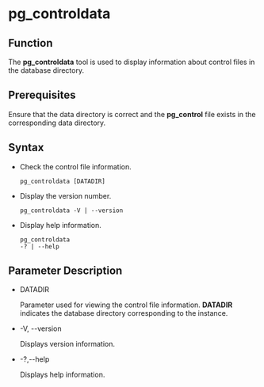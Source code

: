 # pg\_controldata<a name="EN-US_TOPIC_0249632253"></a>

## Function<a name="en-us_topic_0237152440_section125419154813"></a>

The  **pg\_controldata**  tool is used to display information about control files in the database directory.

## Prerequisites<a name="en-us_topic_0237152440_section14602518109"></a>

Ensure that the data directory is correct and the  **pg\_control**  file exists in the corresponding data directory.

## Syntax<a name="en-us_topic_0237152440_section554725769"></a>

-   Check the control file information.

    ```
    pg_controldata [DATADIR]
    ```

-   Display the version number.

    ```
    pg_controldata -V | --version
    ```

-   Display help information.

    ```
    pg_controldata 
    -? | --help
    ```


## Parameter Description<a name="en-us_topic_0237152440_section187851955142614"></a>

-   DATADIR

    Parameter used for viewing the control file information.  **DATADIR**  indicates the database directory corresponding to the instance.

-   -V, --version

    Displays version information.

-   -?,--help

    Displays help information.



